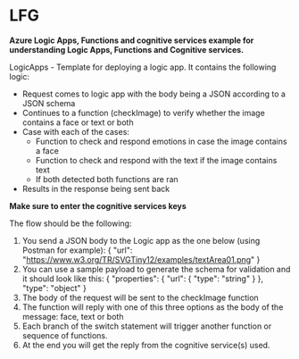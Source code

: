 # LFG
**Azure Logic Apps, Functions and cognitive services
example for understanding Logic Apps, Functions and Cognitive services.**

LogicApps - Template for deploying a logic app. It contains the following logic: 
- Request comes to logic app with the body being a JSON according to a JSON schema
- Continues to a function (checkImage) to verify whether the image contains a face or text or both
- Case with each of the cases:
    - Function to check and respond emotions in case the image contains a face
    - Function to check and respond with the text if the image contains text
    - If both detected both functions are ran
- Results in the response being sent back

**Make sure to enter the cognitive services keys**

The flow should be the following: 
1. You send a JSON body to the Logic app as the one below (using Postman for example): 
{
  "url": "https://www.w3.org/TR/SVGTiny12/examples/textArea01.png"
}
2. You can use a sample payload to generate the schema for validation and it should look like this: 
{
  "properties": {
    "url": {
      "type": "string"
    }
  },
  "type": "object"
}
3. The body of the request will be sent to the checkImage function
4. The function will reply with one of this three options as the body of the message: face, text or both
5. Each branch of the switch statement will trigger another function or sequence of functions.
6. At the end you will get the reply from the cognitive service(s) used. 
